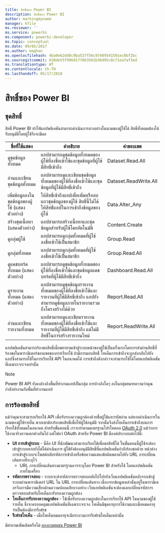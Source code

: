 ```yaml
---
title: สิทธิ์ของ Power BI
description: สิทธิ์ของ Power BI
author: markingmyname
manager: kfile
ms.reviewer: ''
ms.service: powerbi
ms.component: powerbi-developer
ms.topic: conceptual
ms.date: 09/05/2017
ms.author: maghan
ms.openlocfilehash: 4ba0e62dd8c9ba537f56c97489541591ec0bf2bc
ms.sourcegitcommit: 638de55f996d177063561b36d95c8c71ea7af3ed
ms.translationtype: HT
ms.contentlocale: th-TH
ms.lasthandoff: 05/17/2018
---
```

# <a name="power-bi-permissions"></a>สิทธิ์ของ Power BI
## <a name="permission-scopes"></a>ชุดสิทธิ์
สิทธิ์ Power BI ทำให้่แอปพลิเคชันสามารถดำเนินการบางอย่างในนามของผู้ใช้ได้ สิทธิ์ทั้งหมดต้องได้รับอนุมัติโดยผู้ใช้จึงจะมีผล

| ชื่อที่ใช้แสดง | คำอธิบาย | ค่าขอบเขต |
| --- | --- | --- |
| ดูชุดข้อมูลทั้งหมด |แอปสามารถดูชุดข้อมูลทั้งหมดของผู้ใช้ที่ลงชื่อเข้าใช้และชุดข้อมูลที่ผู้ใช้มีสิทธิ์เข้าถึง |Dataset.Read.All |
| อ่านและเขียนชุดข้อมูลทั้งหมด |แอปสามารถดูและเขียนชุดข้อมูลทั้งหมดของผู้ใช้ที่ลงชื่อเข้าใช้และชุดข้อมูลที่ผู้ใช้มีสิทธิ์เข้าถึง |Dataset.ReadWrite.All |
| เพิ่มข้อมูลลงในชุดข้อมูลของผู้ใช้ (แสดงตัวอย่าง) |ให้สิทธิ์เข้าถึงแอปเพื่อเพิ่มหรือลบแถวชุดข้อมูลของผู้ใช้ สิทธิ์นี้ไม่ได้ให้สิทธิ์แอปในการเข้าถึงข้อมูลของผู้ใช้ |Data.Alter_Any |
| สร้างชุดเนื้อหา (แสดงตัวอย่าง) |แอปสามารถสร้างเนื้อหาและชุดข้อมูลสำหรับผู้ใช้โดยอัตโนมัติ |Content.Create |
| ดูกลุ่มผู้ใช้ |แอปสามารถดูกลุ่มทั้งหมดที่ผู้ใช้ลงชื่อเข้าใช้เป็นสมาชิก |Group.Read |
| ดูกลุ่มทั้งหมด |แอปสามารถดูกลุ่มทั้งหมดที่ผู้ใช้ลงชื่อเข้าใช้เป็นสมาชิก |Group.Read.All |
| ดูแดชบอร์ดทั้งหมด (แสดงตัวอย่าง) |แอปสามารถดูชุดข้อมูลทั้งหมดของผู้ใช้ที่ลงชื่อเข้าใช้และชุดข้อมูลแดชบอร์ดที่ผู้ใช้มีสิทธิ์เข้าถึง |Dashboard.Read.All |
| ดูรายงานทั้งหมด (แสดงตัวอย่าง) |แอปสามารถดูชุดข้อมูลรายงานทั้งหมดของผู้ใช้ที่ลงชื่อเข้าใช้และรายงานที่ผู้ใช้มีสิทธิ์เข้าถึง แอปยังสามารถดูข้อมูลภายในรายงานรวมถึงโครงสร้างได้ด้วย |Report.Read.All |
| อ่านและเขียนรายงานทั้งหมด |แอปสามารถดูและเขียนรายงานทั้งหมดของผู้ใช้ที่ลงชื่อเข้าใช้และรายงานที่ผู้ใช้มีสิทธิ์เข้าถึง แต่ไม่มีสิทธิ์ในการสร้างรายงานใหม่ |Report.ReadWrite.All |

แอปพลิเคชันสามารถร้องขอสิทธิ์เมื่อพยายามเข้าสู่ระบบหน้าของผู้ใช้เป็นครั้งแรกโดยการส่งผ่านสิทธิ์ที่ร้องขอในพารามิเตอร์ขอบเขตของการเรียกใช้ ถ้ามีการมอบสิทธิ์ โทเค็นการเข้าถึงจะถูกส่งกลับไปยังแอปซึ่งสามารถใช้ในการเรียกใช้ API ในอนาคตได้ การเข้าถึงดังกล่าวจะสามารถใช้ได้โดยแอปพลิเคชันที่เฉพาะเจาะจงเท่านั้น

> [!NOTE]
> Power BI API ยังคงอ้างอิงพื้นที่ทำงานแอปเป็นกลุ่ม การอ้างอิงใดๆ ลงในกลุ่มหมายความว่าคุณกำลังทำงานกับพื้นที่ทำงานแอป
> 
> 

## <a name="requesting-permissions"></a>การร้องขอสิทธิ์
แม้ว่าคุณจะสามารถเรียกใช้ API เพื่อรับรองความถูกต้องด้วยชื่อผู้ใช้และรหัสผ่าน แต่หากดำเนินการในนามของผู้ใช้รายอื่น พวกเขาต้องร้องขอสิทธิ์เพื่อให้ผู้ใช้อนุมัติ จากนั้นจึงส่งโทเค็นการเข้าถึงบนการเรียกใช้ทั้งหมดในอนาคต สำหรับขั้นตอนนี้ เราจะทำตามมาตรฐานโปรโทคอล [OAuth 2.0](http://oauth.net/2/) แม้ว่าการใช้งานจริงอาจแตกต่างกันไป แต่โฟลว์ OAuth สำหรับ Power BI มีองค์ประกอบต่อไปนี้:

* **UI การเข้าสู่ระบบ** - นี่คือ UI ที่นักพัฒนาสามารถเรียกใช้เพื่อขอสิทธิ์ได้ ในขั้นตอนนี้ผู้ใช้จะต้องเข้าสู่ระบบหากยังไม่ได้ดำเนินการ ผู้ใช้ยังต้องอนุมัติสิทธิ์ที่แอปพลิเคชันกำลังร้องขอด้วย หน้าต่างการเข้าสู่ระบบจะโพสต์กลับรหัสการเข้าถึงหรือข้อความแสดงข้อผิดพลาดไปยัง URL การเปลี่ยนเส้นทางที่ระบุไว้
  * URL การเปลี่ยนเส้นทางมาตรฐานควรระบุโดย Power BI สำหรับใช้ โดยแอปพลิเคชันภายในเครื่อง
* **รหัสการตรวจสอบ** - ระบบจะส่งรหัสการตรวจสอบกลับไปโปรยังเว็บแอปพลิเคชันหลังจากเข้าสู่ระบบผ่านพารามิเตอร์ URL ใน URL การเปลี่ยนเส้นทาง เนื่องจากข้อมูลเหล่านั้นอยู่ในพารามิเตอรจึงอาจมีความเสี่ยงด้านความปลอดภัยบางอย่าง เว็บแอปพลิเคชันจะต้องแลกเปลี่ยนรหัสการตรวจสอบสำหรับโทเค็นการับรองความถูกต้อง
* **โทเค็นการรับรองความถูกต้อง** - ใช้เพื่อรับรองความถูกต้องในการเรียกใช้ API ในนามของผู้ใช้รายอื่น ซึ่งจะครอบคลุมแอปพลิเคชันที่เฉพาะเจาะจง โทเค็นมีชุดอายุการใช้งานและเมื่อหมดอายุจำเป็นต้องมีการรีเฟรช
* **รีเฟรชโทเค็น** - เมื่อโทเค็นหมดอายุจะมีกระบวนการรีเฟรชโทเค็นเหล่านั้น

มีคำถามเพิ่มเติมหรือไม่ [ลองถามชุมชน Power BI](http://community.powerbi.com/)

